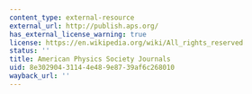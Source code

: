 ```yaml
---
content_type: external-resource
external_url: http://publish.aps.org/
has_external_license_warning: true
license: https://en.wikipedia.org/wiki/All_rights_reserved
status: ''
title: American Physics Society Journals
uid: 8e302904-3114-4e48-9e87-39af6c268010
wayback_url: ''
---
```


